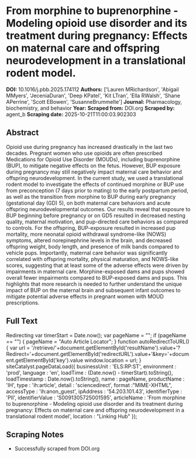 # From morphine to buprenorphine - Modeling opioid use disorder and its treatment during pregnancy: Effects on maternal care and offspring neurodevelopment in a translational rodent model.

**DOI:** 10.1016/j.pbb.2025.174112
**Authors:** ['Lauren MRichardson', 'Abigail MMyers', 'JeceniaDuran', 'Deep KPatel', 'Kit LTran', 'Ella RWalsh', 'Shane APerrine', 'Scott EBowen', 'SusanneBrummelte']
**Journal:** Pharmacology, biochemistry, and behavior
**Year:** 
**Scraped from:** DOI.org
**Scraped by:** agent_b
**Scraping date:** 2025-10-21T11:00:03.902303

## Abstract

Opioid use during pregnancy has increased drastically in the last two decades. Pregnant women who use opioids are often prescribed Medications for Opioid Use Disorder (MOUDs), including buprenorphine (BUP), to mitigate negative effects on the fetus. However, BUP exposure during pregnancy may still negatively impact maternal care behavior and offspring neurodevelopment. In the current study, we used a translational rodent model to investigate the effects of continued morphine or BUP use from preconception (7 days prior to mating) to the early postpartum period, as well as the transition from morphine to BUP during early pregnancy (gestational day (GD) 5), on both maternal care behaviors and acute offspring neurodevelopmental outcomes. Our results reveal that exposure to BUP beginning before pregnancy or on GD5 resulted in decreased nesting quality, maternal motivation, and pup-directed care behaviors as compared to controls. For the offspring, BUP-exposure resulted in increased pup mortality, more neonatal opioid withdrawal syndrome-like (NOWS) symptoms, altered norepinephrine levels in the brain, and decreased offspring weight, body length, and presence of milk bands compared to vehicle pups. Importantly, maternal care behavior was significantly correlated with offspring mortality, physical maturation, and NOWS-like scores, suggesting that at least some of the adverse effects were driven by impairments in maternal care. Morphine-exposed dams and pups showed overall fewer impairments compared to BUP-exposed dams and pups. This highlights that more research is needed to further understand the unique impact of BUP on the maternal brain and subsequent infant outcomes to mitigate potential adverse effects in pregnant women with MOUD prescriptions.

## Full Text

Redirecting var timerStart = Date.now(); var pageName = ""; if (pageName == "") { pageName = "Auto Article Locator"; } function autoRedirectToURL() { var url = '/retrieve/'+document.getElementById('resultName').value+'?Redirect='+document.getElementById('redirectURL').value+'&key='+document.getElementById('key').value window.location = url; } siteCatalyst.pageDataLoad({ businessUnit : 'ELS:RP:ST', environment : 'prod', language : 'en', loadTime : (Date.now() - timerStart).toString(), loadTimestamp : Date.now().toString(), name : pageName, productName : 'IH', type : 'ih:article', detail : 'sciencedirect', format :"MIME-XHTML", accessType : 'ih:anon_guest', ipAddress : '54.203.101.43', identifierType : 'PII', identifierValue : 'S0091305725001595', articleName : 'From morphine to buprenorphine - Modeling opioid use disorder and its treatment during pregnancy: Effects on maternal care and offspring neurodevelopment in a translational rodent model', location : "Linking Hub" });

## Scraping Notes

- Successfully scraped from DOI.org
